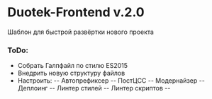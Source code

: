 # Duotek-Frontend v.2.0

Шаблон для быстрой развёртки нового проекта

### ToDo:

- Собрать Галпфайл по стилю ES2015
- Внедрить новую структуру файлов
- Настроить:
-- Автопрефиксер
-- ПостЦСС
-- Модернайзер
-- Деплоинг
-- Линтер стилей
-- Линтер скриптов
--
